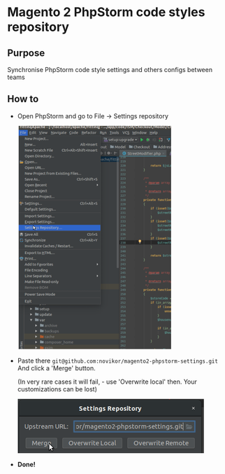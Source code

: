 # Magento 2 PhpStorm code styles repository

## Purpose

Synchronise PhpStorm code style settings and others configs between teams

## How to

* Open PhpStorm and go to File -> Settings repository


    ![picture](img/file-settings-repository.png)


* Paste there ```git@github.com:novikor/magento2-phpstorm-settings.git```
And click a 'Merge' button.

    (In very rare cases it will fail, - use 'Overwrite local' then. Your customizations can be lost)

    ![picture](img/merge.png)

* **Done!**
